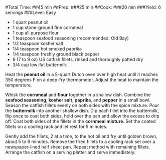 #Total Time:
##45 min
##Prep:
###25 min
##Cook:
###20 min
###Yield: 6 servings
###Level: Easy

* 1 quart peanut oil
* 1 cup stone-ground fine cornmeal
* 1 cup all purpose flour
* 1 teaspoon seafood seasoning (recommended: Old Bay)
* 1/2 teaspoon kosher salt
* 1/4 teaspoon hot smoked paprika
* 1/4 teaspoon freshly ground black pepper
* 6 (7 to 9 oz) US catfish fillets, rinsed and thoroughly patted dry
* 3/4 cup low-fat buttermilk

Heat the **peanut oil** in a 5-quart Dutch oven over high heat until it reaches 350 degrees F on a deep-fry thermometer. Adjust the heat to maintain the temperature.

Whisk the **cornmeal** and **flour** together in a shallow dish. Combine the **seafood seasoning**, **kosher salt**, **paprika**, and **pepper** in a small bowl. Season the catfish fillets evenly on both sides with the spice mixture. Pour the **buttermilk** into another shallow dish. Dip each fillet into the buttermilk, flip once to coat both sides, hold over the pan and allow the excess to drip off. Coat both sides of the fillets in the **cornmeal mixture**. Set the coated fillets on a cooling rack and let rest for 5 minutes.

Gently add the fillets, 2 at a time, to the hot oil and fry until golden brown, about 5 to 6 minutes. Remove the fried fillets to a cooling rack set over a newspaper-lined half sheet pan. Repeat method with remaining fillets. Arrange the catfish on a serving platter and serve immediately.